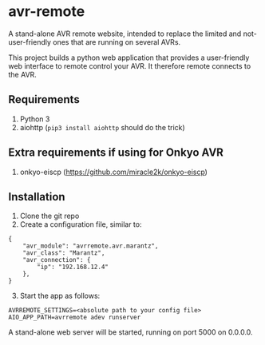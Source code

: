 # avr-remote
A stand-alone AVR remote website, intended to replace the limited and not-user-friendly ones that are running on several AVRs.

This project builds a python web application that provides a user-friendly web interface to remote control your AVR. It therefore remote connects to the AVR.

## Requirements
1. Python 3
2. aiohttp (`pip3 install aiohttp` should do the trick)

## Extra requirements if using for Onkyo AVR
1. onkyo-eiscp (https://github.com/miracle2k/onkyo-eiscp)

## Installation
1. Clone the git repo
2. Create a configuration file, similar to:
```
{
	"avr_module": "avrremote.avr.marantz",
	"avr_class": "Marantz",
	"avr_connection": {
		"ip": "192.168.12.4"
	},
}
```
3. Start the app as follows:
```
AVRREMOTE_SETTINGS=<absolute path to your config file> AIO_APP_PATH=avrremote adev runserver
```

A stand-alone web server will be started, running on port 5000 on 0.0.0.0.
